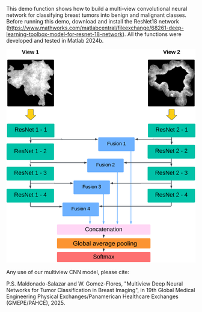This demo function shows how to build a multi-view convolutional neural network for classifying breast tumors into benign and malignant classes. 
Before running this demo, download and install the ResNet18 network (https://www.mathworks.com/matlabcentral/fileexchange/68261-deep-learning-toolbox-model-for-resnet-18-network). 
All the functions were developed and tested in Matlab 2024b.

![picture alt](https://github.com/wgomezf/Multiview-CNN/blob/main/miso.png "Directory")

Any use of our multiview CNN model, please cite:

P.S. Maldonado-Salazar and W. Gomez-Flores, "Multiview Deep Neural Networks for Tumor Classification in Breast Imaging", in 19th Global Medical Engineering Physical Exchanges/Panamerican Healthcare Exchanges (GMEPE/PAHCE), 2025.
